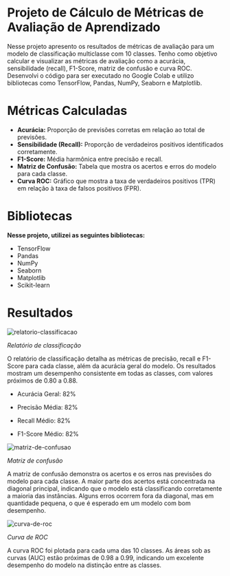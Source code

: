 # Projeto de Cálculo de Métricas de Avaliação de Aprendizado
Nesse projeto apresento os resultados de métricas de avaliação para um modelo de classificação multiclasse com 10 classes. Tenho como objetivo calcular e visualizar as métricas de avaliação como a acurácia, sensibilidade (recall), F1-Score, matriz de confusão e curva ROC. Desenvolvi o código para ser executado no Google Colab e utilizo bibliotecas como TensorFlow, Pandas, NumPy, Seaborn e Matplotlib.

# Métricas Calculadas
* **Acurácia:** Proporção de previsões corretas em relação ao total de previsões.
* **Sensibilidade (Recall):** Proporção de verdadeiros positivos identificados corretamente.
* **F1-Score:** Média harmônica entre precisão e recall.
* **Matriz de Confusão:** Tabela que mostra os acertos e erros do modelo para cada classe.
* **Curva ROC:** Gráfico que mostra a taxa de verdadeiros positivos (TPR) em relação à taxa de falsos positivos (FPR).

# Bibliotecas
**Nesse projeto, utilizei as seguintes bibliotecas:**
* TensorFlow
* Pandas
* NumPy
* Seaborn
* Matplotlib
* Scikit-learn

# Resultados

![relatorio-classificacao](https://github.com/user-attachments/assets/7c4c3f28-79a7-4997-9906-eddf3fbcc067)

*Relatório de classificação* 


O relatório de classificação detalha as métricas de precisão, recall e F1-Score para cada classe, além da acurácia geral do modelo. Os resultados mostram um desempenho consistente em todas as classes, com valores próximos de 0.80 a 0.88.

   * Acurácia Geral: 82%

   * Precisão Média: 82%

   * Recall Médio: 82%

   * F1-Score Médio: 82%



![matriz-de-confusao](https://github.com/user-attachments/assets/680bf8f2-7fe1-424b-adb3-a9c20f9d9d62)

*Matriz de confusão*


A matriz de confusão demonstra os acertos e os erros nas previsões do modelo para cada classe. A maior parte dos acertos está concentrada na diagonal principal, indicando que o modelo está classificando corretamente a maioria das instâncias. Alguns erros ocorrem fora da diagonal, mas em quantidade pequena, o que é esperado em um modelo com bom desempenho.



![curva-de-roc](https://github.com/user-attachments/assets/a67a0058-7503-4c40-af80-0acfd6e7ebb6)

*Curva de ROC*


A curva ROC foi plotada para cada uma das 10 classes. As áreas sob as curvas (AUC) estão próximas de 0.98 a 0.99, indicando um excelente desempenho do modelo na distinção entre as classes.



